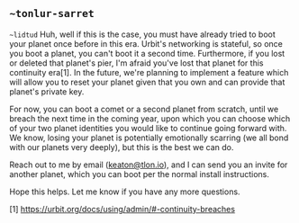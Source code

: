 ## `~tonlur-sarret`
`~lidtud` Huh, well if this is the case, you must have already tried to boot your planet once before in this era. Urbit's networking is stateful, so once you boot a planet, you can't boot it a second time. Furthermore, if you lost or deleted that planet's pier, I'm afraid you've lost that planet for this continuity era[1]. In the future, we're planning to implement a feature which will allow you to reset your planet given that you own and can provide that planet's private key.

For now, you can boot a comet or a second planet from scratch, until we breach the next time in the coming year, upon which you can choose which of your two planet identities you would like to continue going forward with. We know, losing your planet is potentially emotionally scarring (we all bond with our planets very deeply), but this is the best we can do.

Reach out to me by email (<keaton@tlon.io>), and I can send you an invite for another planet, which you can boot per the normal install instructions.

Hope this helps. Let me know if you have any more questions.

[1] https://urbit.org/docs/using/admin/#-continuity-breaches
